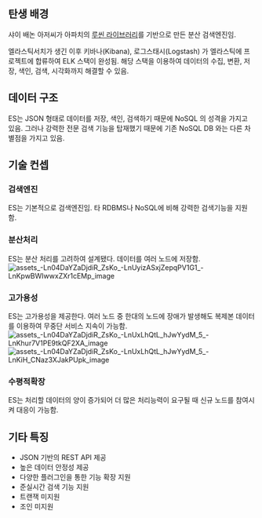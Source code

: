 ## 탄생 배경
샤이 배논 아저씨가 아파치의 [루씬 라이브러리](https://github.com/ChoSeyoung/TIL/blob/main/%EC%97%98%EB%9D%BC%EC%8A%A4%ED%8B%B1%EC%84%9C%EC%B9%98%20%EB%B0%94%EC%9D%B4%EB%B8%94/ref/%EB%A3%A8%EC%94%AC%20%EB%9D%BC%EC%9D%B4%EB%B8%8C%EB%9F%AC%EB%A6%AC%EA%B0%80%20%EB%AD%90%EC%97%90%EC%9A%94%3F.md)를 기반으로 만든 분산 검색엔진임.

엘라스틱서치가 생긴 이후 키바나(Kibana), 로그스태시(Logstash) 가 엘라스틱에 프로젝트에 합류하여 ELK 스택이 완성됨.
해당 스택을 이용하여 데이터의 수집, 변환, 저장, 색인, 검색, 시각화까지 해결할 수 있음.

## 데이터 구조
ES는 JSON 형태로 데이터를 저장, 색인, 검색하기 때문에 NoSQL 의 성격을 가지고 있음.
그러나 강력한 전문 검색 기능을 탑재했기 때문에 기존 NoSQL DB 와는 다른 차별점을 가지고 있음.

## 기술 컨셉
### 검색엔진
ES는 기본적으로 검색엔진임. 타 RDBMS나 NoSQL에 비해 강력한 검색기능을 지원함.

### 분산처리
ES는 분산 처리를 고려하여 설계됐다. 데이터를 여러 노드에 저장함.
![assets_-Ln04DaYZaDjdiR_ZsKo_-LnUyizASxjZepqPV1G1_-LnKpwBWIwwxZXr1cEMp_image](https://github.com/ChoSeyoung/TIL/assets/42459067/9ff38ac0-346e-418a-8593-953e759af13e)

### 고가용성
ES는 고가용성을 제공한다. 여러 노드 중 한대의 노드에 장애가 발생해도 복제본 데이터를 이용하여 무중단 서비스 지속이 가능함.
![assets_-Ln04DaYZaDjdiR_ZsKo_-LnUxLhQtL_hJwYydM_5_-LnKhur7V1PE9tkQF2XA_image](https://github.com/ChoSeyoung/TIL/assets/42459067/e0171af6-270b-4bab-8379-a02f92e96764)
![assets_-Ln04DaYZaDjdiR_ZsKo_-LnUxLhQtL_hJwYydM_5_-LnKiH_CNaz3XJakPUpk_image](https://github.com/ChoSeyoung/TIL/assets/42459067/392901e3-01a2-45ee-a132-8f0ef593cb4f)

### 수평적확장
ES는 처리할 데이터의 양이 증가되어 더 많은 처리능력이 요구될 때 신규 노드를 참여시켜 대응이 가능함.

## 기타 특징
- JSON 기반의 REST API 제공
- 높은 데이터 안정성 제공
- 다양한 플러그인을 통한 기능 확장 지원
- 준실시간 검색 기능 지원
- 트랜잭 미지원
- 조인 미지원
